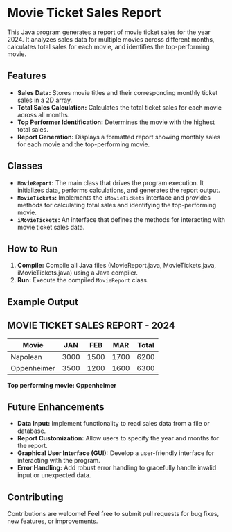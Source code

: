# Movie Ticket Sales Report

This Java program generates a report of movie ticket sales for the year 2024. It analyzes sales data for multiple movies across different months, calculates total sales for each movie, and identifies the top-performing movie.

## Features

* **Sales Data:** Stores movie titles and their corresponding monthly ticket sales in a 2D array.
* **Total Sales Calculation:** Calculates the total ticket sales for each movie across all months.
* **Top Performer Identification:**  Determines the movie with the highest total sales.
* **Report Generation:**  Displays a formatted report showing monthly sales for each movie and the top-performing movie.

## Classes

* **`MovieReport`:** The main class that drives the program execution. It initializes data, performs calculations, and generates the report output.
* **`MovieTickets`:**  Implements the `iMovieTickets` interface and provides methods for calculating total sales and identifying the top-performing movie.
* **`iMovieTickets`:** An interface that defines the methods for interacting with movie ticket sales data.


## How to Run

1. **Compile:** Compile all Java files (MovieReport.java, MovieTickets.java, iMovieTickets.java) using a Java compiler.
2. **Run:** Execute the compiled `MovieReport` class.

## Example Output
## MOVIE TICKET SALES REPORT - 2024

| Movie        | JAN  | FEB  | MAR  | Total |
|--------------|------|------|------|-------|
| Napolean     | 3000 | 1500 | 1700 | 6200  |
| Oppenheimer | 3500 | 1200 | 1600 | 6300  |

**Top performing movie: Oppenheimer**
## Future Enhancements

* **Data Input:** Implement functionality to read sales data from a file or database.
* **Report Customization:** Allow users to specify the year and  months for the report.
* **Graphical User Interface (GUI):** Develop a user-friendly interface for interacting with the program.
* **Error Handling:**  Add robust error handling to gracefully handle invalid input or unexpected data.

## Contributing

Contributions are welcome! Feel free to submit pull requests for bug fixes, new features, or improvements.
